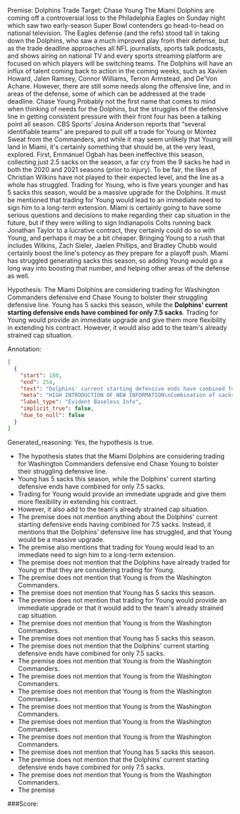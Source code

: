 
Premise:
Dolphins Trade Target: Chase Young
The Miami Dolphins are coming off a controversial loss to the Philadelphia Eagles on Sunday night which saw two early-season Super Bowl contenders go head-to-head on national television.
The Eagles defense (and the refs) stood tall in taking down the Dolphins, who saw a much improved play from their defense, but as the trade deadline approaches all NFL journalists, sports talk podcasts, and shows airing on national TV and every sports streaming platform are focused on which players will be switching teams.
The Dolphins will have an influx of talent coming back to action in the coming weeks, such as Xavien Howard, Jalen Ramsey, Connor Williams, Terron Armstead, and De'Von Achane.
However, there are still some needs along the offensive line, and in areas of the defense, some of which can be addressed at the trade deadline.
Chase Young
Probably not the first name that comes to mind when thinking of needs for the Dolphins, but the struggles of the defensive line in getting consistent pressure with their front four has been a talking point all season.
CBS Sports’ Josina Anderson reports that “several identifiable teams” are prepared to pull off a trade for Young or Montez Sweat from the Commanders, and while it may seem unlikely that Young will land in Miami, it's certainly something that should be, at the very least, explored.
First, Emmanuel Ogbah has been ineffective this season, collecting just 2.5 sacks on the season, a far cry from the 9 sacks he had in both the 2020 and 2021 seasons (prior to injury).
To be fair, the likes of Christian Wilkins have not played to their expected level, and the line as a whole has struggled.
Trading for Young, who is five years younger and has 5 sacks this season, would be a massive upgrade for the Dolphins.
It must be mentioned that trading for Young would lead to an immediate need to sign him to a long-term extension. Miami is certainly going to have some serious questions and decisions to make regarding their cap situation in the future, but if they were willing to sign Indianapolis Colts running back Jonathan Taylor to a lucrative contract, they certainly could do so with Young, and perhaps it may be a bit cheaper.
Bringing Young to a rush that includes Wilkins, Zach Sieler, Jaelen Phillips, and Bradley Chubb would certainly boost the line's potency as they prepare for a playoff push.
Miami has struggled generating sacks this season, so adding Young would go a long way into boosting that number, and helping other areas of the defense as well.

Hypothesis:
The Miami Dolphins are considering trading for Washington Commanders defensive end Chase Young to bolster their struggling defensive line. Young has 5 sacks this season, while the **Dolphins' current starting defensive ends have combined for only 7.5 sacks**. Trading for Young would provide an immediate upgrade and give them more flexibility in extending his contract. However, it would also add to the team's already strained cap situation.

Annotation:
```json
[
  {
    "start": 180,
    "end": 254,
    "text": "Dolphins' current starting defensive ends have combined for only 7.5 sacks",
    "meta": "HIGH INTRODUCTION OF NEW INFORMATION\nCombination of sacks for Dolphins current starting defensive ends was not mentioned in the source content.",
    "label_type": "Evident Baseless Info",
    "implicit_true": false,
    "due_to_null": false
  }
]
```

Generated_reasoning:
Yes, the hypothesis is true. 
- The hypothesis states that the Miami Dolphins are considering trading for Washington Commanders defensive end Chase Young to bolster their struggling defensive line. 
- Young has 5 sacks this season, while the Dolphins' current starting defensive ends have combined for only 7.5 sacks. 
- Trading for Young would provide an immediate upgrade and give them more flexibility in extending his contract. 
- However, it also add to the team's already strained cap situation. 
- The premise does not mention anything about the Dolphins' current starting defensive ends having combined for 7.5 sacks. Instead, it mentions that the Dolphins' defensive line has struggled, and that Young would be a massive upgrade. 
- The premise also mentions that trading for Young would lead to an immediate need to sign him to a long-term extension. 
- The premise does not mention that the Dolphins have already traded for Young or that they are considering trading for Young. 
- The premise does not mention that Young is from the Washington Commanders. 
- The premise does not mention that Young has 5 sacks this season. 
- The premise does not mention that trading for Young would provide an immediate upgrade or that it would add to the team's already strained cap situation. 
- The premise does not mention that Young is from the Washington Commanders. 
- The premise does not mention that Young has 5 sacks this season. 
- The premise does not mention that the Dolphins' current starting defensive ends have combined for only 7.5 sacks. 
- The premise does not mention that Young is from the Washington Commanders. 
- The premise does not mention that Young is from the Washington Commanders. 
- The premise does not mention that Young is from the Washington Commanders. 
- The premise does not mention that Young is from the Washington Commanders. 
- The premise does not mention that Young is from the Washington Commanders. 
- The premise does not mention that Young is from the Washington Commanders. 
- The premise does not mention that Young has 5 sacks this season. 
- The premise does not mention that the Dolphins' current starting defensive ends have combined for only 7.5 sacks. 
- The premise does not mention that Young is from the Washington Commanders. 
- The premise

###Score:
